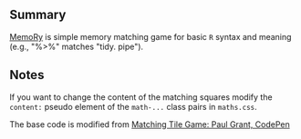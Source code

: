 ## Summary

[MemoRy](https://statbiscuit.github.io/mini_games/matching/matching.html) is simple memory matching game for basic `R` syntax and meaning (e.g., "%>%" matches "tidy. pipe").

## Notes

If you want to change the content of the matching squares modify the `content:` pseudo element of the `math-...` class pairs in `maths.css`.

The base code is modified from [Matching Tile Game: Paul Grant, CodePen](https://codepen.io/pgrantmartello/pen/WOBYqW)